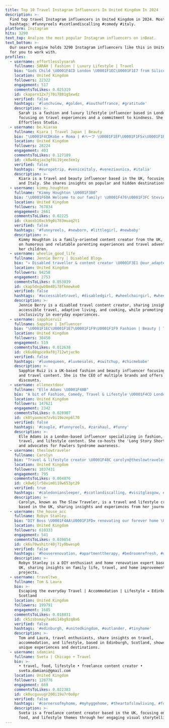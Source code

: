 ```yaml
---
title: Top 10 Travel Instagram Influencers In United Kingdom In 2024
description: >-
  Find top travel Instagram influencers in United Kingdom in 2024. Most popular
  hashtags: #funnyreels #scotlandiscalling #comedy #italy.
platform: Instagram
hits: 3290
text_top: Analyze the most popular Instagram influencers on inBeat.
text_bottom: >-
  Our search engine holds 3290 Instagram influencers like this in United Kingdom
  for you to work with.
profiles:
  - username: effortlesslysarah
    fullname: SARAH | Fashion | Luxury Lifestyle | Travel
    bio: "Gods Child \U0001F4CD London \U0001F1EC\U0001F1E7 from Silicon Valley Lover of Kindness, Fashion & Travel Founder of @effortless__studio \U0001F48C info@effortlesslysarah.com"
    location: United Kingdom
    followers: 22322
    engagement: 517
    commentsToLikes: 0.025319
    id: ckaparn12x7j70i7881g5xwdz
    verified: false
    hashtags: '#lunchview, #golden, #southoffrance, #gratitude'
    description: >-
      Sarah is a fashion and luxury lifestyle influencer based in London,
      focusing on travel experiences and a commitment to kindness. She founded
      Effortless Studio.
  - username: be.kiaraa
    fullname: Kiara | Travel Japan | Beauty
    bio: "\U0001F4CDKobe ✈ Roma | #ハーフ \U0001F1EF\U0001F1F5x\U0001F1EE\U0001F1F9 ☾ Travel • Beauty • Hotel \U0001F30E Sharing popular & hidden spots ➤ PRのお仕事承ります \U0001F4F8 @readytoland \U0001F447 travel blog & more"
    location: United Kingdom
    followers: 28224
    engagement: 403
    commentsToLikes: 0.127189
    id: ck0w46qjax3gf0i19jee3xm1y
    verified: false
    hashtags: '#europetrip, #veniceitaly, #veneziaunica, #italia'
    description: >-
      Kiara is a travel and beauty influencer based in the UK, focusing on Japan
      and Italy. She shares insights on popular and hidden destinations.
  - username: kimmy.houghton
    fullname: "Kimmy Houghton \U0001F380"
    bio: "\U0001F60A Welcome to our family! \U0001F476\U0001F3FC Stevie Kate + London \U0001F380 ❤️ Funny & relatable mom & couples content! ✈️We love to travel with our kids! \U0001F4CD TX"
    location: United Kingdom
    followers: 767834
    engagement: 2661
    commentsToLikes: 0.02225
    id: ckaoxb10ack9g0i783muaq2t1
    verified: false
    hashtags: '#funnyreels, #newborn, #littlegirl, #newbaby'
    description: >-
      Kimmy Houghton is a family-oriented content creator from the UK, focusing
      on humorous and relatable parenting experiences and travel adventures with
      her children.
  - username: wheelie_good_life
    fullname: Jennie Berry | Disabled Blog♿️
    bio: "✈️ Disabled traveller & content creator \U0001F3E1 @our_adapted_bungalow \U0001F469\U0001F3FD‍\U0001F4BB @sociabilityapp \U0001F370 @berryskitchen \U0001F48C maja@zgadigital.co.uk \U0001F4CD LDN/Hartlepool"
    location: United Kingdom
    followers: 94258
    engagement: 2753
    commentsToLikes: 0.053839
    id: ckap5dxgwb8m40i78fkmewko0
    verified: false
    hashtags: '#accessibletravel, #disabledgirl, #wheelchairgirl, #wheelchair'
    description: >-
      Jennie Berry is a disabled travel content creator, sharing insights on
      accessible travel, adaptive living, and cooking, while promoting
      inclusivity in everyday experiences.
  - username: sapphieruiz
    fullname: Sapphie | Influencer
    bio: "\U0001F1EC\U0001F1E7\U0001F1F9\U0001F1F9 Fashion | Beauty | Travel CEO @professume @modni.kolektiv @safswigsco Angel @sandisangels ‘ruizLM’ for 25% off @luvmehair"
    location: United Kingdom
    followers: 30450
    engagement: 519
    commentsToLikes: 0.012638
    id: ck6u08qpce9af0j712wtjuc9o
    verified: false
    hashtags: '#luvmequeen, #luvmesales, #switchup, #chicmebabe'
    description: >-
      Sapphie Ruiz is a UK-based fashion and beauty influencer focusing on style
      and travel content. She is the CEO of multiple brands and offers exclusive
      discounts.
  - username: ellenextdoor
    fullname: "Elle Adams \U0001F4AB"
    bio: "A bit of Fashion, Comedy, Travel & Lifestyle \U0001F4CD London \U0001F399 Co-Host of ‘Long Story Short’ podcast \U0001F49A @fowlerssyndrome Ambassador"
    location: United Kingdom
    followers: 147621
    engagement: 2342
    commentsToLikes: 0.028907
    id: ck0tyaxmcm7zv0i19ozep6l70
    verified: false
    hashtags: '#couple, #funnyreels, #zarahaul, #funny'
    description: >-
      Elle Adams is a London-based influencer specializing in fashion, comedy,
      travel, and lifestyle content. She co-hosts the 'Long Story Short' podcast
      and advocates for Fowlers Syndrome awareness.
  - username: theslowtraveler
    fullname: Carolyn
    bio: "Travel & lifestyle creator \U0001F48C carolyn@theslowtraveler.co.uk \U0001F4CDEngland, UK Shop my photo filters \U0001F447"
    location: United Kingdom
    followers: 1037431
    engagement: 795
    commentsToLikes: 0.004876
    id: ck0w6jlr58vim0i19w653pt29
    verified: true
    hashtags: '#caledoniansleeper, #scotlandiscalling, #visitglasgow, #tommyhilfiger'
    description: >-
      Carolyn, known as The Slow Traveler, is a travel and lifestyle creator
      based in the UK, sharing insights and experiences from her journeys.
  - username: the_house_acc
    fullname: Robyn Stanley
    bio: "DIY Boss \U0001F4AA\U0001F3FD⚒️ renovating our forever home \U0001F1EC\U0001F1E7 UK Collab enquiries - housecollabs@outlook.com \U0001F468‍\U0001F469‍\U0001F466‍\U0001F466 Family Life \U0001F334 Travel \U0001F414 Chicken wine lover"
    location: United Kingdom
    followers: 610333
    engagement: 541
    commentsToLikes: 0.039854
    id: ck6u70wshitr40j71y0bwesp0
    verified: false
    hashtags: '#houserenovation, #apartmenttherapy, #bedroomrefresh, #dreamwedding'
    description: >-
      Robyn Stanley is a DIY enthusiast and home renovation expert based in the
      UK, sharing insights on family life, travel, and home improvement
      projects.
  - username: traveltwo_
    fullname: Tom & Laura
    bio: >-
      Escaping the everyday Travel | Accommodation | Lifestyle ↠ Edinburgh,
      Scotland
    location: United Kingdom
    followers: 199791
    engagement: 1685
    commentsToLikes: 0.018831
    id: ck5zsbsmay7aa0i14bg9zq8x6
    verified: false
    hashtags: '#edinburgh, #unitedkingdom, #outlander, #tinyhome'
    description: >-
      Tom and Laura, travel enthusiasts, share insights on travel,
      accommodation, and lifestyle, based in Edinburgh, Scotland, showcasing
      unique experiences and destinations.
  - username: sdamiani
    fullname: Sveta | Chicago + Travel
    bio: >-
      • travel, food, lifestyle • freelance content creator •
      sveta.damiani@gmail.com
    location: United Kingdom
    followers: 128776
    engagement: 669
    commentsToLikes: 0.022383
    id: ck0ucguuugr200i19u7r0o8pr
    verified: false
    hashtags: '#cornersofmyhome, #myhyggehome, #theartofslowliving, #foundandchairished'
    description: >-
      Sveta is a freelance content creator based in the UK, focusing on travel,
      food, and lifestyle themes through her engaging visual storytelling.
---
```


